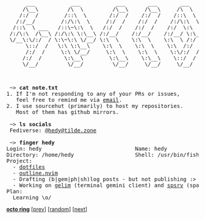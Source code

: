 <pre>
      ___           ___           ___       ___       ___     
     /\__\         /\  \         /\__\     /\__\     /\  \    
    /:/  /        /::\  \       /:/  /    /:/  /    /::\  \   
   /:/__/        /:/\:\  \     /:/  /    /:/  /    /:/\:\  \  
  /::\  \ ___   /::\~\:\  \   /:/  /    /:/  /    /:/  \:\  \ 
 /:/\:\  /\__\ /:/\:\ \:\__\ /:/__/    /:/__/    /:/__/ \:\__\
 \/__\:\/:/  / \:\~\:\ \/__/ \:\  \    \:\  \    \:\  \ /:/  /
      \::/  /   \:\ \:\__\    \:\  \    \:\  \    \:\  /:/  / 
      /:/  /     \:\ \/__/     \:\  \    \:\  \    \:\/:/  /  
     /:/  /       \:\__\        \:\__\    \:\__\    \::/  /   
     \/__/         \/__/         \/__/     \/__/     \/__/    


</pre>

<!-- WARNING 🔔🚨🚨🚨🚨🚨🚨🚨🔔 Please think twice before
BLINDLY COPYING my profile readme format. Design your own that
 suit your needs! Or well, at least give credit? :) -->

<pre>
 ~> <strong>cat note.txt</strong>
1. If I'm not responding to any of your PRs or issues,
   feel free to remind me via <a href="mailto:hedy+gh@tilde.cafe">email</a>.
2. I use sourcehut (primarily) to host my repositories.
   Most of them has github mirrors.
 
 ~> <strong>ls socials</strong>
 Fediverse: <a href="https://tilde.zone/@hedy">@hedy@tilde.zone</a>

 ~> <strong>finger hedy</strong>
Login: hedy                             Name: hedy
Directory: /home/hedy                   Shell: /usr/bin/fish
Project:
  - <a href="https://github.com/hedyhli/dotfiles">dotfiles</a>
  - <a href="https://github.com/hedyhli/outline.nvim">outline.nvim</a>
  - Drafting (b|gem|ph|sh)log posts - but not publishing :>
  - Working on <a href="https://github.com/hedyhli/gelim">gelim</a> (terminal gemini client) and <a href="https://github.com/hedyhli/spsrv">spsrv</a> (spartan server).
Plan:
  Learning \o/
</pre>

[**octo ring**](https://octo-ring.com/)
[[prev](https://octo-ring.com/p/hedyhli/prev)]  [[random](https://octo-ring.com/p/hedyhli/random)]  [[next](https://octo-ring.com/p/hedyhli/next)]

<!-- is my profile readme not mobile-friendly? I'd love to improve. let me know your suggestions -->
